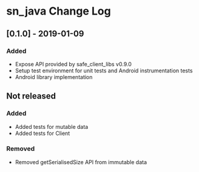 # sn_java Change Log

## [0.1.0] - 2019-01-09
### Added
- Expose API provided by safe_client_libs v0.9.0
- Setup test environment for unit tests and Android instrumentation tests
- Android library implementation

## Not released
### Added
- Added tests for mutable data
- Added tests for Client

### Removed
- Removed getSerialisedSize API from immutable data